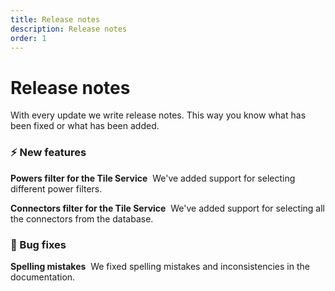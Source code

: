 ```yaml
---
title: Release notes
description: Release notes
order: 1
---
```


# Release notes

With every update we write release notes. This way you know what has been fixed or what has been added.

<release-note title="3.2.0 - Tile Service Filter" date="16th of July 2020">

### ⚡️ New features

**Powers filter for the Tile Service**
 We've added support for selecting different power filters.

**Connectors filter for the Tile Service**
 We've added support for selecting all the connectors from the database. 


### 🐞️ Bug fixes
**Spelling mistakes**
 We fixed spelling mistakes and inconsistencies in the documentation.

</release-note>
